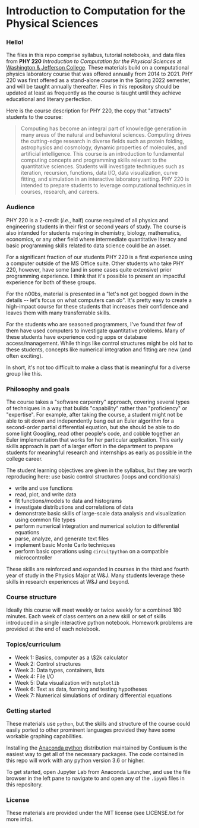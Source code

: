# Introduction to Computation for the Physical Sciences

### Hello!  

The files in this repo comprise syllabus, tutorial notebooks, and data files from **PHY 220** *Introduction to Computation for the Physical Sciences* at [Washington & Jefferson College](https://www.washjeff.edu/).
These materials build on a computational physics laboratory course that was offered annually from 2014 to 2021.
PHY 220 was first offered as a stand-alone course in the Spring 2022 semester, and will be taught annually thereafter.
Files in this repository should be updated at least as frequently as the course is taught until they achieve educational and literary perfection.

Here is the course description for PHY 220, the copy that "attracts" students to the course:

> Computing has become an integral part of knowledge generation in many areas of the natural and behavioral sciences. Computing drives the cutting-edge research in diverse fields such as protein folding, astrophysics and cosmology, dynamic properties of molecules, and artificial intelligence. This course is an introduction to fundamental computing concepts and programming skills relevant to the quantitative sciences. Students will investigate techniques such as iteration, recursion, functions, data I/O, data visualization, curve fitting, and simulation in an interactive laboratory setting. PHY 220 is intended to prepare students to leverage computational techniques in courses, research, and careers.

### Audience

PHY 220 is a 2-credit (*i.e.*, half) course required of all physics and engineering students in their first or second years of study.  The course is also intended for students majoring in chemistry, biology, mathematics, economics, or any other field where intermediate quantitative literacy and basic programming skills related to data science could be an asset.  

For a significant fraction of our students PHY 220 is a first experience using a computer outside of the MS Office suite.  Other students who take PHY 220, however, have some (and in some cases quite extensive) prior programming experience.  I think that it's possible to present an impactful experience for both of these groups.

For the n00bs, material is presented in a "let's not get bogged down in the details -- let's focus on what computers can *do*".  It's pretty easy to create a high-impact course for these students that increases their confidence and leaves them with many transferrable skills.

For the students who are seasoned programmers, I've found that few of them have used computers to investigate quantitative problems.  Many of these students have experience coding apps or database access/management.  While things like control structures might be old hat to these students, concepts like numerical integration and fitting are new (and often exciting).  

In short, it's not too difficult to make a class that is meaningful for a diverse group like this.

### Philosophy and goals

The course takes a "software carpentry" approach, covering several types of techniques in a way that builds "capability" rather than "proficiency" or "expertise".  For example, after taking the course, a student might not be able to sit down and independently bang out an Euler algorithm for a second-order partial differential equation, but she should be able to do some light Googling, read other people's code, and cobble together an Euler implementation that works for her particular application.  This early skills approach is part of a larger effort in the department to prepare students for meaningful research and internships as early as possible in the college career.

The student learning objectives are given in the syllabus, but they are worth reproducing here:
use basic control structures (loops and conditionals)
- write and use functions
- read, plot, and write data
- fit functions/models to data and histograms
- investigate distributions and correlations of data
- demonstrate basic skills of large-scale data analysis and visualization using common
file types
- perform numerical integration and numerical solution to differential equations
- parse, analyze, and generate text files
- implement basic Monte Carlo techniques
- perform basic operations using `circuitpython` on a compatible microcontroller

These skills are reinforced and expanded in courses in the third and fourth year of study in the Physics Major at W&J.  Many students leverage these skills in research experiences at W&J and beyond.

### Course structure

Ideally this course will meet weekly or twice weekly for a combined 180 minutes.  Each week of class centers on a new skill or set of skills introduced in a single interactive python notebook.  Homework problems are provided at the end of each notebook.

### Topics/curriculum

- Week 1: Basics, computer as a \\$2k calculator
- Week 2: Control structures
- Week 3: Data types, containers, lists
- Week 4: File I/O
- Week 5: Data visualization with `matplotlib`
- Week 6: Text as data, forming and testing hypotheses
- Week 7: Numerical simulations of ordinary differential equations

### Getting started

These materials use `python`, but the skills and structure of the course could easily ported to other prominent languages provided they have some workable graphing capabilities.  

Installing the [Anaconda python](https://www.anaconda.com/) distribution maintained by Contiuum is the easiest way to get all of the necessary packages.  The code contained in this repo will work with any python version 3.6 or higher.

To get started, open Jupyter Lab from Anaconda Launcher, and use the file browser in the left pane to navigate to and open any of the `.ipynb` files in this repository.


### License

These materials are provided under the MIT license (see LICENSE.txt for more info).
